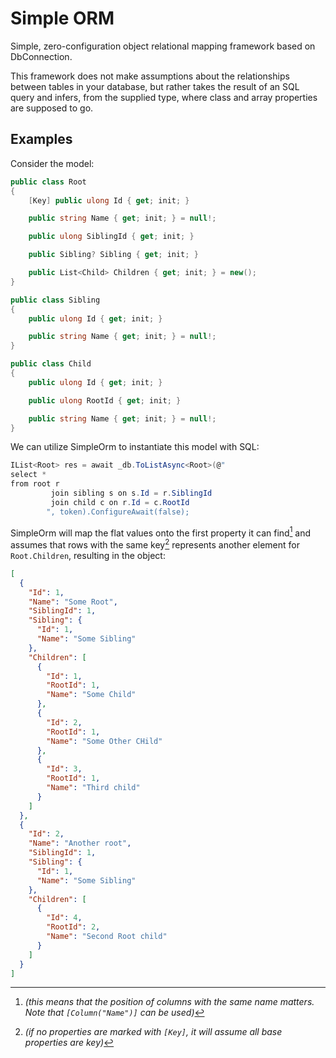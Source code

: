 ﻿# Simple ORM

Simple, zero-configuration object relational mapping framework based on DbConnection.

This framework does not make assumptions about the relationships between tables in your database, but rather takes the
result of an SQL query and infers, from the supplied type, where class and array properties are supposed to go.

## Examples

Consider the model:

```csharp
public class Root
{
	[Key] public ulong Id { get; init; }

	public string Name { get; init; } = null!;

	public ulong SiblingId { get; init; }

	public Sibling? Sibling { get; init; }

	public List<Child> Children { get; init; } = new();
}

public class Sibling
{
	public ulong Id { get; init; }

	public string Name { get; init; } = null!;
}

public class Child
{
	public ulong Id { get; init; }

	public ulong RootId { get; init; }

	public string Name { get; init; } = null!;
}
```

We can utilize SimpleOrm to instantiate this model with SQL:

```csharp
IList<Root> res = await _db.ToListAsync<Root>(@"
select *
from root r
         join sibling s on s.Id = r.SiblingId
         join child c on r.Id = c.RootId
		", token).ConfigureAwait(false);
```

SimpleOrm will map the flat values onto the first property it can find[^1] and assumes that rows with the same key[^2]
represents another element for `Root.Children`, resulting in the object:

```json
[
  {
    "Id": 1,
    "Name": "Some Root",
    "SiblingId": 1,
    "Sibling": {
      "Id": 1,
      "Name": "Some Sibling"
    },
    "Children": [
      {
        "Id": 1,
        "RootId": 1,
        "Name": "Some Child"
      },
      {
        "Id": 2,
        "RootId": 1,
        "Name": "Some Other CHild"
      },
      {
        "Id": 3,
        "RootId": 1,
        "Name": "Third child"
      }
    ]
  },
  {
    "Id": 2,
    "Name": "Another root",
    "SiblingId": 1,
    "Sibling": {
      "Id": 1,
      "Name": "Some Sibling"
    },
    "Children": [
      {
        "Id": 4,
        "RootId": 2,
        "Name": "Second Root child"
      }
    ]
  }
]
```

[^1]: _(this means that the position of columns with the same name matters. Note that `[Column("Name")]` can be used)_
[^2]: _(if no properties are marked with `[Key]`, it will assume all base properties are key)_
